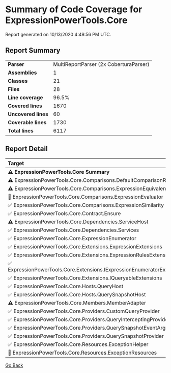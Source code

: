 # Summary of Code Coverage for ExpressionPowerTools.Core

Report generated on 10/13/2020 4:49:56 PM UTC.

## Report Summary

| | |
|:--|:--|
|**Parser**|MultiReportParser (2x CoberturaParser)
|**Assemblies**|1
|**Classes**|21
|**Files**|28
|**Line coverage**|96.5%
|**Covered lines**|1670
|**Uncovered lines**|60
|**Coverable lines**|1730
|**Total lines**|6117

## Report Detail

|Target|Coverage|
|:--|--:|
|**⚠ ExpressionPowerTools.Core Summary**|96.5%|
|⚠   ExpressionPowerTools.Core.Comparisons.DefaultComparisonRules|99.5%|
|⚠   ExpressionPowerTools.Core.Comparisons.ExpressionEquivalency|97.9%|
|🛑   ExpressionPowerTools.Core.Comparisons.ExpressionEvaluator|86.6%|
|✅   ExpressionPowerTools.Core.Comparisons.ExpressionSimilarity|100.0%|
|✅   ExpressionPowerTools.Core.Contract.Ensure|100.0%|
|⚠   ExpressionPowerTools.Core.Dependencies.ServiceHost|95.0%|
|✅   ExpressionPowerTools.Core.Dependencies.Services|100.0%|
|✅   ExpressionPowerTools.Core.ExpressionEnumerator|100.0%|
|✅   ExpressionPowerTools.Core.Extensions.ExpressionExtensions|100.0%|
|✅   ExpressionPowerTools.Core.Extensions.ExpressionRulesExtensions|100.0%|
|✅   ExpressionPowerTools.Core.Extensions.IExpressionEnumeratorExtensions|100.0%|
|✅   ExpressionPowerTools.Core.Extensions.IQueryableExtensions|100.0%|
|✅   ExpressionPowerTools.Core.Hosts.QueryHost|100.0%|
|✅   ExpressionPowerTools.Core.Hosts.QuerySnapshotHost|100.0%|
|⚠   ExpressionPowerTools.Core.Members.MemberAdapter|94.8%|
|✅   ExpressionPowerTools.Core.Providers.CustomQueryProvider|100.0%|
|✅   ExpressionPowerTools.Core.Providers.QueryInterceptingProvider|100.0%|
|✅   ExpressionPowerTools.Core.Providers.QuerySnapshotEventArgs|100.0%|
|✅   ExpressionPowerTools.Core.Providers.QuerySnapshotProvider|100.0%|
|✅   ExpressionPowerTools.Core.Resources.ExceptionHelper|100.0%|
|🛑   ExpressionPowerTools.Core.Resources.ExceptionResources|0.0%|

[Go Back](./index.md)
